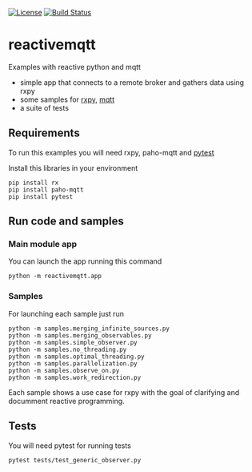 [![License](https://img.shields.io/github/license/jbarbadillo/reactivemqtt.svg)](https://github.com/jbarbadillo/reactivemqtt/blob/master/LICENSE)
[![Build Status](https://travis-ci.org/jbarbadillo/reactivemqtt.svg?branch=master)](https://travis-ci.org/jbarbadillo/reactivemqtt)


# reactivemqtt

Examples with reactive python and mqtt

* simple app that connects to a remote broker and gathers data using rxpy
* some samples for [rxpy](https://github.com/ReactiveX/RxPY), [mqtt](https://pypi.org/project/paho-mqtt/)
* a suite of tests

## Requirements

To run this examples you will need rxpy, paho-mqtt and [pytest](https://docs.pytest.org/en/latest/)

Install this libraries in your environment

    pip install rx
    pip install paho-mqtt
    pip install pytest

## Run code and samples

### Main module app

You can launch the app running this command

    python -m reactivemqtt.app

### Samples

For launching each sample just run
 
    python -m samples.merging_infinite_sources.py
    python -m samples.merging_observables.py
    python -m samples.simple_observer.py
    python -m samples.no_threading.py
    python -m samples.optimal_threading.py
    python -m samples.parallelization.py
    python -m samples.observe_on.py
    python -m samples.work_redirection.py
    
Each sample shows a use case for rxpy with the goal of clarifying and documment 
reactive programming.
    
## Tests

You will need pytest for running tests

    pytest tests/test_generic_observer.py
